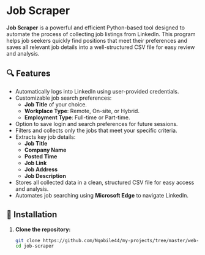 # Job Scraper

**Job Scraper** is a powerful and efficient Python-based tool designed to automate the process of collecting job listings from LinkedIn. This program helps job seekers quickly find positions that meet their preferences and saves all relevant job details into a well-structured CSV file for easy review and analysis.

## 🔍 Features

- Automatically logs into LinkedIn using user-provided credentials.
- Customizable job search preferences:
  - **Job Title** of your choice.
  - **Workplace Type**: Remote, On-site, or Hybrid.
  - **Employment Type**: Full-time or Part-time.
- Option to save login and search preferences for future sessions.
- Filters and collects only the jobs that meet your specific criteria.
- Extracts key job details:
  - **Job Title**
  - **Company Name**
  - **Posted Time**
  - **Job Link**
  - **Job Address**
  - **Job Description**
- Stores all collected data in a clean, structured CSV file for easy access and analysis.
- Automates job searching using **Microsoft Edge** to navigate LinkedIn.

## 💾 Installation

1. **Clone the repository:**
   ```bash
   git clone https://github.com/Nqobile44/my-projects/tree/master/web-scraping-projects/Job%20Scraper
   cd job-scraper
